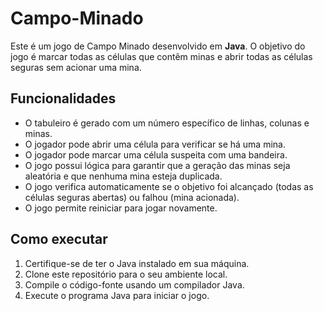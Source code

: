 
# Campo-Minado

Este é um jogo de Campo Minado desenvolvido em **Java**.
O objetivo do jogo é marcar todas as células que contêm minas e abrir todas as células seguras sem acionar uma mina.

## Funcionalidades
* O tabuleiro é gerado com um número específico de linhas, colunas e minas.
* O jogador pode abrir uma célula para verificar se há uma mina.
* O jogador pode marcar uma célula suspeita com uma bandeira.
* O jogo possui lógica para garantir que a geração das minas seja aleatória e que nenhuma mina esteja duplicada.
* O jogo verifica automaticamente se o objetivo foi alcançado (todas as células seguras abertas) ou falhou (mina acionada).
* O jogo permite reiniciar para jogar novamente.

## Como executar
1. Certifique-se de ter o Java instalado em sua máquina.
2. Clone este repositório para o seu ambiente local.
3. Compile o código-fonte usando um compilador Java.
4. Execute o programa Java para iniciar o jogo.
